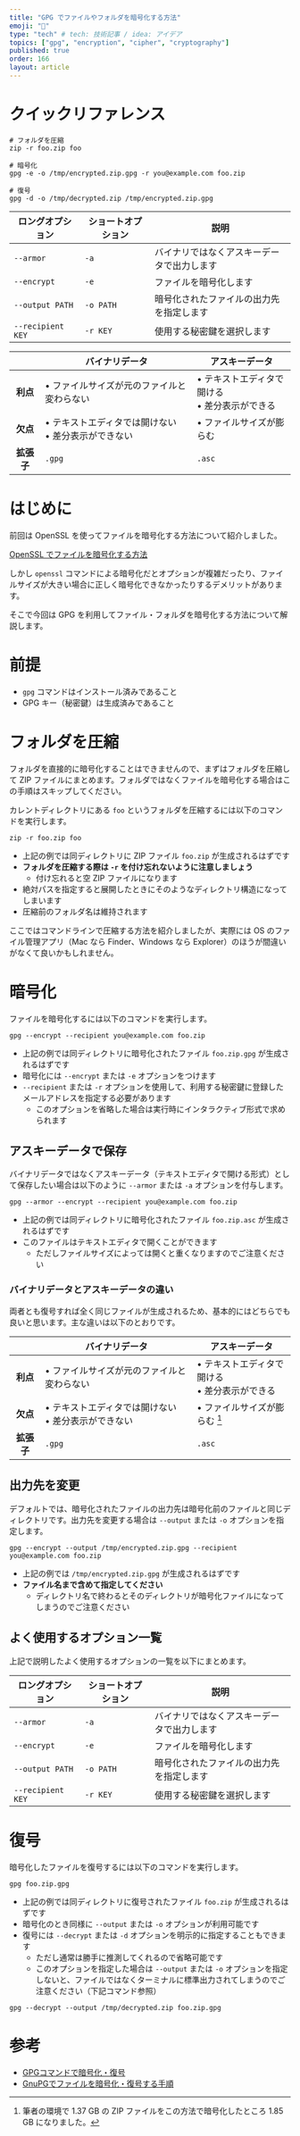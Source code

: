 ```yaml
---
title: "GPG でファイルやフォルダを暗号化する方法"
emoji: "🔑"
type: "tech" # tech: 技術記事 / idea: アイデア
topics: ["gpg", "encryption", "cipher", "cryptography"]
published: true
order: 166
layout: article
---
```


# クイックリファレンス
```shell
# フォルダを圧縮
zip -r foo.zip foo

# 暗号化
gpg -e -o /tmp/encrypted.zip.gpg -r you@example.com foo.zip

# 復号
gpg -d -o /tmp/decrypted.zip /tmp/encrypted.zip.gpg
```

| ロングオプション | ショートオプション | 説明 |
| --- | --- | --- |
| `--armor` | `-a` | バイナリではなくアスキーデータで出力します |
| `--encrypt` | `-e` | ファイルを暗号化します |
| `--output PATH` | `-o PATH` | 暗号化されたファイルの出力先を指定します |
| `--recipient KEY` | `-r KEY` | 使用する秘密鍵を選択します |

| | バイナリデータ | アスキーデータ |
| :---: | --- | --- |
| **利点** | • ファイルサイズが元のファイルと変わらない | • テキストエディタで開ける<br>• 差分表示ができる |
| **欠点** | • テキストエディタでは開けない<br>• 差分表示ができない | • ファイルサイズが膨らむ |
| **拡張子** | `.gpg` | `.asc` |



# はじめに
前回は OpenSSL を使ってファイルを暗号化する方法について紹介しました。

[OpenSSL でファイルを暗号化する方法](https://zenn.dev/noraworld/articles/file-encryption)

しかし `openssl` コマンドによる暗号化だとオプションが複雑だったり、ファイルサイズが大きい場合に正しく暗号化できなかったりするデメリットがあります。

そこで今回は GPG を利用してファイル・フォルダを暗号化する方法について解説します。



# 前提
* `gpg` コマンドはインストール済みであること
* GPG キー（秘密鍵）は生成済みであること



# フォルダを圧縮
フォルダを直接的に暗号化することはできませんので、まずはフォルダを圧縮して ZIP ファイルにまとめます。フォルダではなくファイルを暗号化する場合はこの手順はスキップしてください。

カレントディレクトリにある `foo` というフォルダを圧縮するには以下のコマンドを実行します。

```shell
zip -r foo.zip foo
```

* 上記の例では同ディレクトリに ZIP ファイル `foo.zip` が生成されるはずです
* **フォルダを圧縮する際は `-r` を付け忘れないように注意しましょう**
    * 付け忘れると空 ZIP ファイルになります
* 絶対パスを指定すると展開したときにそのようなディレクトリ構造になってしまいます
* 圧縮前のフォルダ名は維持されます

ここではコマンドラインで圧縮する方法を紹介しましたが、実際には OS のファイル管理アプリ（Mac なら Finder、Windows なら Explorer）のほうが間違いがなくて良いかもしれません。



# 暗号化
ファイルを暗号化するには以下のコマンドを実行します。

```shell
gpg --encrypt --recipient you@example.com foo.zip
```

* 上記の例では同ディレクトリに暗号化されたファイル `foo.zip.gpg` が生成されるはずです
* 暗号化には `--encrypt` または `-e` オプションをつけます
* `--recipient` または `-r` オプションを使用して、利用する秘密鍵に登録したメールアドレスを指定する必要があります
    * このオプションを省略した場合は実行時にインタラクティブ形式で求められます

## アスキーデータで保存
バイナリデータではなくアスキーデータ（テキストエディタで開ける形式）として保存したい場合は以下のように `--armor` または `-a` オプションを付与します。

```shell
gpg --armor --encrypt --recipient you@example.com foo.zip
```

* 上記の例では同ディレクトリに暗号化されたファイル `foo.zip.asc` が生成されるはずです
* このファイルはテキストエディタで開くことができます
    * ただしファイルサイズによっては開くと重くなりますのでご注意ください

### バイナリデータとアスキーデータの違い
両者とも復号すれば全く同じファイルが生成されるため、基本的にはどちらでも良いと思います。主な違いは以下のとおりです。

| | バイナリデータ | アスキーデータ |
| :---: | --- | --- |
| **利点** | • ファイルサイズが元のファイルと変わらない | • テキストエディタで開ける<br>• 差分表示ができる |
| **欠点** | • テキストエディタでは開けない<br>• 差分表示ができない | • ファイルサイズが膨らむ [^size] |
| **拡張子** | `.gpg` | `.asc` |

[^size]: 筆者の環境で 1.37 GB の ZIP ファイルをこの方法で暗号化したところ 1.85 GB になりました。

## 出力先を変更
デフォルトでは、暗号化されたファイルの出力先は暗号化前のファイルと同じディレクトリです。出力先を変更する場合は `--output` または `-o` オプションを指定します。

```shell
gpg --encrypt --output /tmp/encrypted.zip.gpg --recipient you@example.com foo.zip
```

* 上記の例では `/tmp/encrypted.zip.gpg` が生成されるはずです
* **ファイル名まで含めて指定してください**
    * ディレクトリ名で終わるとそのディレクトリが暗号化ファイルになってしまうのでご注意ください

## よく使用するオプション一覧
上記で説明したよく使用するオプションの一覧を以下にまとめます。

| ロングオプション | ショートオプション | 説明 |
| --- | --- | --- |
| `--armor` | `-a` | バイナリではなくアスキーデータで出力します |
| `--encrypt` | `-e` | ファイルを暗号化します |
| `--output PATH` | `-o PATH` | 暗号化されたファイルの出力先を指定します |
| `--recipient KEY` | `-r KEY` | 使用する秘密鍵を選択します |



# 復号
暗号化したファイルを復号するには以下のコマンドを実行します。

```shell
gpg foo.zip.gpg
```

* 上記の例では同ディレクトリに復号されたファイル `foo.zip` が生成されるはずです
* 暗号化のとき同様に `--output` または `-o` オプションが利用可能です
* 復号には `--decrypt` または `-d` オプションを明示的に指定することもできます
    * ただし通常は勝手に推測してくれるので省略可能です
    * このオプションを指定した場合は `--output` または `-o` オプションを指定しないと、ファイルではなくターミナルに標準出力されてしまうのでご注意ください（下記コマンド参照）

```shell
gpg --decrypt --output /tmp/decrypted.zip foo.zip.gpg
```



# 参考
* [GPGコマンドで暗号化・復号](https://qiita.com/r_saiki/items/fb0bbbaa861e93f65ce9)
* [GnuPGでファイルを暗号化・復号する手順](https://laboradian.com/encrypt-with-gpg/)
